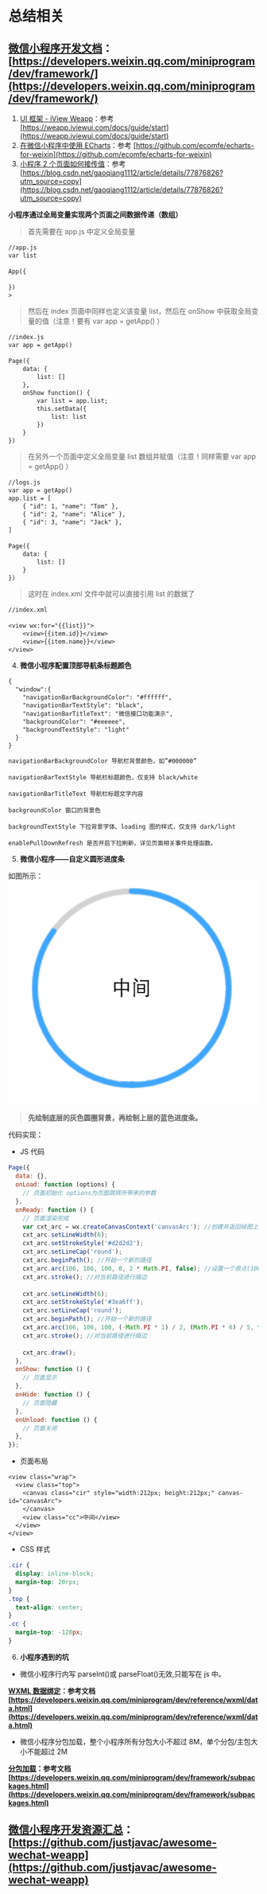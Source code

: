 # 总结相关

## [微信小程序开发文档](https://developers.weixin.qq.com/miniprogram/dev/framework/)：[https://developers.weixin.qq.com/miniprogram/dev/framework/](https://developers.weixin.qq.com/miniprogram/dev/framework/)

1. [UI 框架 - iView Weapp](https://weapp.iviewui.com/docs/guide/start)：参考 [https://weapp.iviewui.com/docs/guide/start](https://weapp.iviewui.com/docs/guide/start)
2. [在微信小程序中使用 ECharts](https://github.com/ecomfe/echarts-for-weixin)：参考 [https://github.com/ecomfe/echarts-for-weixin](https://github.com/ecomfe/echarts-for-weixin)
3. [小程序 2 个页面如何接传值](https://blog.csdn.net/gaoqiang1112/article/details/77876826?utm_source=copy)：参考 [https://blog.csdn.net/gaoqiang1112/article/details/77876826?utm_source=copy](https://blog.csdn.net/gaoqiang1112/article/details/77876826?utm_source=copy)

**小程序通过全局变量实现两个页面之间数据传递（数组）**

> 首先需要在 app.js 中定义全局变量

```
//app.js
var list

App({

})
>
```

> 然后在 index 页面中同样也定义该变量 list，然后在 onShow 中获取全局变量的值（注意！要有 var app = getApp() ）

```
//index.js
var app = getApp()

Page({
	data: {
		list: []
	},
	onShow function() {
		var list = app.list;
		this.setData({
			list: list
		})
	}
})
```

> 在另外一个页面中定义全局变量 list 数组并赋值（注意！同样需要 var app = getApp() ）

```
//logs.js
var app = getApp()
app.list = [
	{ "id": 1, "name": "Tom" },
	{ "id": 2, "name": "Alice" },
	{ "id": 3, "name": "Jack" },
]

Page({
	data: {
		list: []
	}
})
```

> 这时在 index.xml 文件中就可以直接引用 list 的数据了

```
//index.xml

<view wx:for="{{list}}">
    <view>{{item.id}}</view>
	<view>{{item.name}}</view>
</view>
```

4. **微信小程序配置顶部导航条标题颜色**

```
{
  "window":{
    "navigationBarBackgroundColor": "#ffffff",
    "navigationBarTextStyle": "black",
    "navigationBarTitleText": "微信接口功能演示",
    "backgroundColor": "#eeeeee",
    "backgroundTextStyle": "light"
  }
}
```

```
navigationBarBackgroundColor 导航栏背景颜色，如”#000000”

navigationBarTextStyle 导航栏标题颜色，仅支持 black/white

navigationBarTitleText 导航栏标题文字内容

backgroundColor 窗口的背景色

backgroundTextStyle 下拉背景字体、loading 图的样式，仅支持 dark/light

enablePullDownRefresh 是否开启下拉刷新，详见页面相关事件处理函数。
```

5. **微信小程序——自定义圆形进度条**

如图所示： ![canvas.png](../images/canvas.png)

> **先绘制底层的灰色圆圈背景，再绘制上层的蓝色进度条。**

代码实现：

- JS 代码

```javascript
Page({
  data: {},
  onLoad: function (options) {
    // 页面初始化 options为页面跳转所带来的参数
  },
  onReady: function () {
    // 页面渲染完成
    var cxt_arc = wx.createCanvasContext('canvasArc'); //创建并返回绘图上下文context对象。
    cxt_arc.setLineWidth(6);
    cxt_arc.setStrokeStyle('#d2d2d2');
    cxt_arc.setLineCap('round');
    cxt_arc.beginPath(); //开始一个新的路径
    cxt_arc.arc(106, 106, 100, 0, 2 * Math.PI, false); //设置一个原点(106,106)，半径为100的圆的路径到当前路径
    cxt_arc.stroke(); //对当前路径进行描边

    cxt_arc.setLineWidth(6);
    cxt_arc.setStrokeStyle('#3ea6ff');
    cxt_arc.setLineCap('round');
    cxt_arc.beginPath(); //开始一个新的路径
    cxt_arc.arc(106, 106, 100, (-Math.PI * 1) / 2, (Math.PI * 6) / 5, false);
    cxt_arc.stroke(); //对当前路径进行描边

    cxt_arc.draw();
  },
  onShow: function () {
    // 页面显示
  },
  onHide: function () {
    // 页面隐藏
  },
  onUnload: function () {
    // 页面关闭
  },
});
```

- 页面布局

```wxml
<view class="wrap">
  <view class="top">
    <canvas class="cir" style="width:212px; height:212px;" canvas-id="canvasArc">
    </canvas>
    <view class="cc">中间</view>
  </view>
</view>
```

- CSS 样式

```css
.cir {
  display: inline-block;
  margin-top: 20rpx;
}
.top {
  text-align: center;
}
.cc {
  margin-top: -120px;
}
```

6. **小程序遇到的坑**

- 微信小程序行内写 parseInt()或 parseFloat()无效,只能写在 js 中。

**[WXML 数据绑定](https://developers.weixin.qq.com/miniprogram/dev/reference/wxml/data.html)：参考文档[https://developers.weixin.qq.com/miniprogram/dev/reference/wxml/data.html](https://developers.weixin.qq.com/miniprogram/dev/reference/wxml/data.html)**

- 微信小程序分包加载，整个小程序所有分包大小不超过 8M，单个分包/主包大小不能超过 2M

**[分包加载](https://developers.weixin.qq.com/miniprogram/dev/framework/subpackages.html)：参考文档[https://developers.weixin.qq.com/miniprogram/dev/framework/subpackages.html](https://developers.weixin.qq.com/miniprogram/dev/framework/subpackages.html)**

## [微信小程序开发资源汇总](https://github.com/justjavac/awesome-wechat-weapp)：[https://github.com/justjavac/awesome-wechat-weapp](https://github.com/justjavac/awesome-wechat-weapp)
